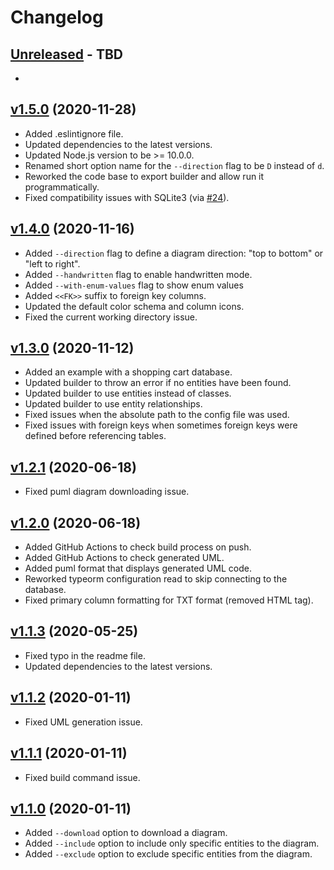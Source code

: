 # Changelog

## [Unreleased] - TBD

- 

## [v1.5.0] (2020-11-28)

- Added .eslintignore file.
- Updated dependencies to the latest versions.
- Updated Node.js version to be >= 10.0.0.
- Renamed short option name for the `--direction` flag to be `D` instead of `d`.
- Reworked the code base to export builder and allow run it programmatically.
- Fixed compatibility issues with SQLite3 (via [#24](https://github.com/eugene-manuilov/typeorm-uml/pull/24)).

## [v1.4.0] (2020-11-16)
- Added `--direction` flag to define a diagram direction: "top to bottom" or "left to right".
- Added `--handwritten` flag to enable handwritten mode.
- Added `--with-enum-values` flag to show enum values
- Added `<<FK>>` suffix to foreign key columns.
- Updated the default color schema and column icons.
- Fixed the current working directory issue.

## [v1.3.0] (2020-11-12)
- Added an example with a shopping cart database.
- Updated builder to throw an error if no entities have been found.
- Updated builder to use entities instead of classes.
- Updated builder to use entity relationships.
- Fixed issues when the absolute path to the config file was used.
- Fixed issues with foreign keys when sometimes foreign keys were defined before referencing tables.

## [v1.2.1] (2020-06-18)
- Fixed puml diagram downloading issue.

## [v1.2.0] (2020-06-18)
- Added GitHub Actions to check build process on push.
- Added GitHub Actions to check generated UML.
- Added puml format that displays generated UML code.
- Reworked typeorm configuration read to skip connecting to the database.
- Fixed primary column formatting for TXT format (removed HTML tag).

## [v1.1.3] (2020-05-25)
- Fixed typo in the readme file.
- Updated dependencies to the latest versions.

## [v1.1.2] (2020-01-11) 
- Fixed UML generation issue.

## [v1.1.1] (2020-01-11)

- Fixed build command issue.

## [v1.1.0] (2020-01-11)

- Added `--download` option to download a diagram.
- Added `--include` option to include only specific entities to the diagram.
- Added `--exclude` option to exclude specific entities from the diagram.

[Unreleased]: https://github.com/eugene-manuilov/typeorm-uml/compare/v1.5.0...master
[v1.5.0]: https://github.com/eugene-manuilov/typeorm-uml/compare/v1.4.0...v1.5.0
[v1.4.0]: https://github.com/eugene-manuilov/typeorm-uml/compare/v1.3.0...v1.4.0
[v1.3.0]: https://github.com/eugene-manuilov/typeorm-uml/compare/v1.2.1...v1.3.0
[v1.2.1]: https://github.com/eugene-manuilov/typeorm-uml/compare/v1.2.0...v1.2.1
[v1.2.0]: https://github.com/eugene-manuilov/typeorm-uml/compare/v1.1.3...v1.2.0
[v1.1.3]: https://github.com/eugene-manuilov/typeorm-uml/compare/v1.1.2...v1.1.3
[v1.1.2]: https://github.com/eugene-manuilov/typeorm-uml/compare/v1.1.1...v1.1.2
[v1.1.1]: https://github.com/eugene-manuilov/typeorm-uml/compare/v1.1.0...v1.1.1
[v1.1.0]: https://github.com/eugene-manuilov/typeorm-uml/releases/tag/v1.1.0
